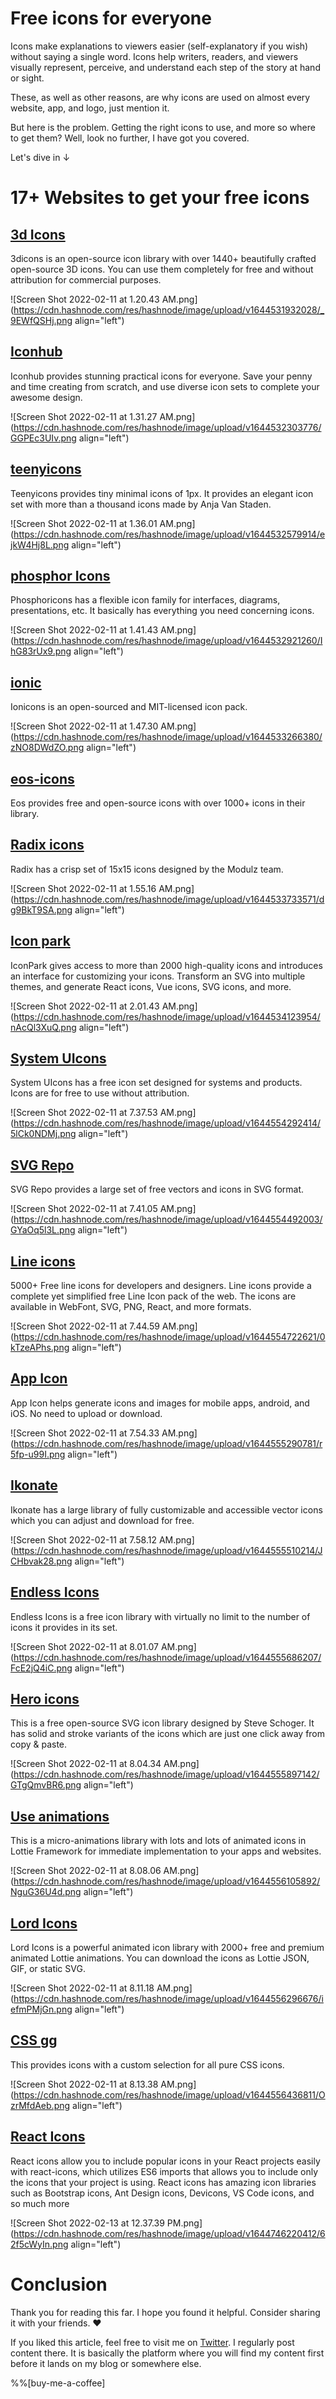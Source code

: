 # Free icons for everyone

Icons make explanations to viewers easier (self-explanatory if you wish) without saying a single word. Icons help writers, readers, and viewers visually represent, perceive, and understand each step of the story at hand or sight.

These, as well as other reasons, are why icons are used on almost every website, app, and logo, just mention it.

But here is the problem. Getting the right icons to use, and more so where to get them? Well, look no further, I have got you covered.

Let's dive in ↓

# 17+ Websites to get your free icons

## [3d Icons](https://3dicons.co)

3dicons is an open-source icon library with over 1440+ beautifully crafted open-source 3D icons. You can use them completely for free and without attribution for commercial purposes.

![Screen Shot 2022-02-11 at 1.20.43 AM.png](https://cdn.hashnode.com/res/hashnode/image/upload/v1644531932028/_9EWfQSHj.png align="left")

## [Iconhub](https://iconhub.io/)

Iconhub provides stunning practical icons for everyone. Save your penny and time creating from scratch, and use diverse icon sets to complete your awesome design.

![Screen Shot 2022-02-11 at 1.31.27 AM.png](https://cdn.hashnode.com/res/hashnode/image/upload/v1644532303776/GGPEc3UIv.png align="left")

## [teenyicons](https://teenyicons.com/)

Teenyicons provides tiny minimal icons of 1px. It provides an elegant icon set with more than a thousand icons made by Anja Van Staden.

![Screen Shot 2022-02-11 at 1.36.01 AM.png](https://cdn.hashnode.com/res/hashnode/image/upload/v1644532579914/ejkW4Hj8L.png align="left")

## [phosphor Icons](https://phosphoricons.com/)

Phosphoricons has a flexible icon family for interfaces, diagrams, presentations, etc. It basically has everything you need concerning icons.

![Screen Shot 2022-02-11 at 1.41.43 AM.png](https://cdn.hashnode.com/res/hashnode/image/upload/v1644532921260/IhG83rUx9.png align="left")

## [ionic](https://ionic.io/ionicons)

Ionicons is an open-sourced and MIT-licensed icon pack.

![Screen Shot 2022-02-11 at 1.47.30 AM.png](https://cdn.hashnode.com/res/hashnode/image/upload/v1644533266380/zNO8DWdZO.png align="left")

## [eos-icons](https://eos-icons.com/)

Eos provides free and open-source icons with over 1000+ icons in their library.

## [Radix icons](https://icons.modulz.app/)

Radix has a crisp set of 15x15 icons designed by the Modulz team.

![Screen Shot 2022-02-11 at 1.55.16 AM.png](https://cdn.hashnode.com/res/hashnode/image/upload/v1644533733571/dg9BkT9SA.png align="left")

## [Icon park](https://github.com/bytedance/IconPark)

IconPark gives access to more than 2000 high-quality icons and introduces an interface for customizing your icons. Transform an SVG into multiple themes, and generate React icons, Vue icons, SVG icons, and more.

![Screen Shot 2022-02-11 at 2.01.43 AM.png](https://cdn.hashnode.com/res/hashnode/image/upload/v1644534123954/nAcQl3XuQ.png align="left")

## [System UIcons](https://systemuicons.com/)

System UIcons has a free icon set designed for systems and products. Icons are for free to use without attribution.

![Screen Shot 2022-02-11 at 7.37.53 AM.png](https://cdn.hashnode.com/res/hashnode/image/upload/v1644554292414/5lCk0NDMj.png align="left")

## [SVG Repo](https://www.svgrepo.com/)

SVG Repo provides a large set of free vectors and icons in SVG format.

![Screen Shot 2022-02-11 at 7.41.05 AM.png](https://cdn.hashnode.com/res/hashnode/image/upload/v1644554492003/GYaOq5l3L.png align="left")

## [Line icons](https://lineicons.com/icons/)

5000+ Free line icons for developers and designers. Line icons provide a complete yet simplified free Line Icon pack of the web. The icons are available in WebFont, SVG, PNG, React, and more formats.

![Screen Shot 2022-02-11 at 7.44.59 AM.png](https://cdn.hashnode.com/res/hashnode/image/upload/v1644554722621/0kTzeAPhs.png align="left")

## [App Icon](https://appicon.co/)

App Icon helps generate icons and images for mobile apps, android, and iOS. No need to upload or download.

![Screen Shot 2022-02-11 at 7.54.33 AM.png](https://cdn.hashnode.com/res/hashnode/image/upload/v1644555290781/r5fp-u99I.png align="left")

## [Ikonate](https://ikonate.com/)

Ikonate has a large library of fully customizable and accessible vector icons which you can adjust and download for free.

![Screen Shot 2022-02-11 at 7.58.12 AM.png](https://cdn.hashnode.com/res/hashnode/image/upload/v1644555510214/JCHbvak28.png align="left")

## [Endless Icons](https://endlessicons.com/)

Endless Icons is a free icon library with virtually no limit to the number of icons it provides in its set.

![Screen Shot 2022-02-11 at 8.01.07 AM.png](https://cdn.hashnode.com/res/hashnode/image/upload/v1644555686207/FcE2jQ4iC.png align="left")

## [Hero icons](https://heroicons.dev/)

This is a free open-source SVG icon library designed by Steve Schoger. It has solid and stroke variants of the icons which are just one click away from copy & paste.

![Screen Shot 2022-02-11 at 8.04.34 AM.png](https://cdn.hashnode.com/res/hashnode/image/upload/v1644555897142/GTgQmvBR6.png align="left")

## [Use animations](https://useanimations.com/)

This is a micro-animations library with lots and lots of animated icons in Lottie Framework for immediate implementation to your apps and websites.

![Screen Shot 2022-02-11 at 8.08.06 AM.png](https://cdn.hashnode.com/res/hashnode/image/upload/v1644556105892/NguG36U4d.png align="left")

## [Lord Icons](https://lordicon.com/icons#free)

Lord Icons is a powerful animated icon library with 2000+ free and premium animated Lottie animations. You can download the icons as Lottie JSON, GIF, or static SVG.

![Screen Shot 2022-02-11 at 8.11.18 AM.png](https://cdn.hashnode.com/res/hashnode/image/upload/v1644556296676/iefmPMjGn.png align="left")

## [CSS gg](https://css.gg/app)

This provides icons with a custom selection for all pure CSS icons.

![Screen Shot 2022-02-11 at 8.13.38 AM.png](https://cdn.hashnode.com/res/hashnode/image/upload/v1644556436811/OzrMfdAeb.png align="left")

## [React Icons](https://react-icons.github.io/react-icons/)

React icons allow you to include popular icons in your React projects easily with react-icons, which utilizes ES6 imports that allows you to include only the icons that your project is using. React icons has amazing icon libraries such as Bootstrap icons, Ant Design icons, Devicons, VS Code icons, and so much more

![Screen Shot 2022-02-13 at 12.37.39 PM.png](https://cdn.hashnode.com/res/hashnode/image/upload/v1644746220412/62f5cWyIn.png align="left")

# Conclusion

Thank you for reading this far. I hope you found it helpful. Consider sharing it with your friends. ❤️

If you liked this article, feel free to visit me on [Twitter](https://twitter.com/mbaziiraronn). I regularly post content there. It is basically the platform where you will find my content first before it lands on my blog or somewhere else.

%%[buy-me-a-coffee]